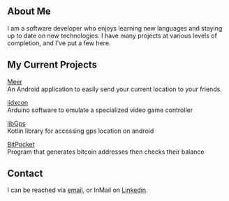 ## About Me
I am a software developer who enjoys learning new languages and staying up to date on new technologies. I have many projects at various levels of completion, and I've put a few here. 

## My Current Projects

[Meer](https://github.com/afrise/meer) <br>
An Android application to easily send your 
current location to your friends.

[iidxcon](https://github.com/afrise/iidxcon)<br>
Arduino software to emulate a specialized 
video game controller

[libGps](https://github.com/afrise/libGps)<br>
Kotlin library for accessing gps location 
on android

[BitPocket](https://github.com/afrise/BitPocket)<br>
Program that generates bitcoin addresses then 
checks their balance

## Contact
I can be reached via [email](mailto:afrise@gmail.com), or InMail on [Linkedin](https:linkedin.com/in/afrise).


